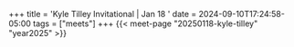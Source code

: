 +++
title = 'Kyle Tilley Invitational | Jan 18 '
date = 2024-09-10T17:24:58-05:00
tags = ["meets"]
+++
{{< meet-page "20250118-kyle-tilley" "year2025" >}}
